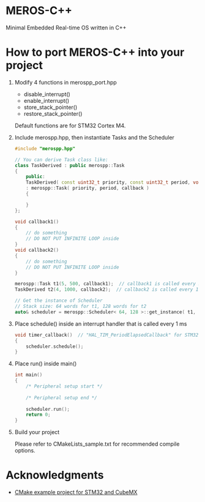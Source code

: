 # MEROS-C++
Minimal Embedded Real-time OS written in C++

# How to port MEROS-C++ into your project
1. Modify 4 functions in merospp_port.hpp
    - disable_interrupt()
    - enable_interrupt()
    - store_stack_pointer()
    - restore_stack_pointer()

    Default functions are for STM32 Cortex M4.

1. Include merospp.hpp, then instantiate Tasks and the Scheduler

    ```cpp
    #include "merospp.hpp"
    
    // You can derive Task class like:
    class TaskDerived : public merospp::Task
    {
        public:
        TaskDerived( const uint32_t priority, const uint32_t period, void (*callback)(void) )
        : merospp::Task( priority, period, callback )
        {

        }
    };
    
    void callback1()
    {
        // do something
        // DO NOT PUT INFINITE LOOP inside
    }
    void callback2()
    {
        // do something
        // DO NOT PUT INFINITE LOOP inside
    }
    
    merospp::Task t1(5, 500, callback1);  // callback1 is called every 500ms
    TaskDerived t2(4, 1000, callback2);  // callback2 is called every 1000ms
    
    // Get the instance of Scheduler
    // Stack size: 64 words for t1, 128 words for t2
    auto& scheduler = merospp::Scheduler< 64, 128 >::get_instance( t1, t2 );
    ```

1. Place schedule() inside an interrupt handler that is called every 1 ms

    ```cpp
    void timer_callback()  // "HAL_TIM_PeriodElapsedCallback" for STM32
    {
        scheduler.schedule();
    }
    ```

1. Place run() inside main()

    ```cpp
    int main()
    {
        /* Peripheral setup start */
        
        /* Peripheral setup end */
        
        scheduler.run();
        return 0;
    }
    ```

1. Build your project
    
    Please refer to CMakeLists_sample.txt for recommended compile options.

# Acknowledgments
- [CMake example project for STM32 and CubeMX](https://github.com/idt12312/STM32_CMake)
